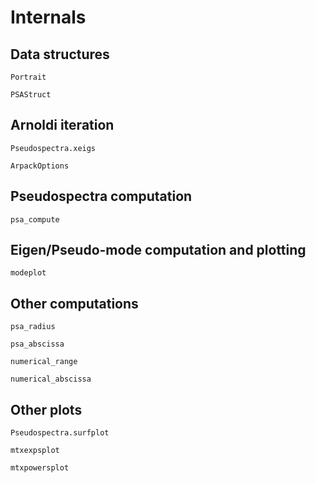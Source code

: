 # Internals

## Data structures

```@docs
Portrait

PSAStruct
```

## Arnoldi iteration

```@docs
Pseudospectra.xeigs

ArpackOptions
```

## Pseudospectra computation

```@docs
psa_compute
```

## Eigen/Pseudo-mode computation and plotting

```@docs
modeplot
```

## Other computations

```@docs
psa_radius

psa_abscissa

numerical_range

numerical_abscissa
```

## Other plots

```@docs
Pseudospectra.surfplot

mtxexpsplot

mtxpowersplot
```
